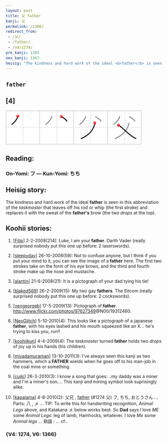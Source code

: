 ```yaml
---
layout: post
title: 父 father
kanji: 父
permalink: /1366/
redirect_from:
 - /父/
 - /father/
 - /v4/1274/
pre_kanji: 1365
nex_kanji: 1367
heisig: "The kindness and hard work of the ideal <b>father</b> is seen in this abbreviation of the <i>taskmaster</i> that leaves off his rod or whip (the first stroke) and replaces it with the sweat of the <b>father's</b> brow (the two <i>drops</i> at the top)."
---
```


## `father`

## [4]

<div class="stroke"><img src="../images/E788B6.png" /></div>

## Reading:

### On-Yomi: フ &mdash; Kun-Yomi: ちち

## Heisig story:

The kindness and hard work of the ideal <b>father</b> is seen in this abbreviation of the <i>taskmaster</i> that leaves off his rod or whip (the first stroke) and replaces it with the sweat of the <b>father's</b> brow (the two <i>drops</i> at the top).

## Koohii stories:

1) [<a href="http://kanji.koohii.com/profile/Filip">Filip</a>] 2-2-2008(214): Luke, I am your<strong> father</strong>. Darth Vader (really surprised nobody put this one up before: 2 laserswords).

2) [<a href="http://kanji.koohii.com/profile/sleepyday">sleepyday</a>] 26-10-2008(59): Not to confuse anyone, but I think if you put your mind to it, you can see the image of a<strong> father</strong> here. The first two strokes take on the form of his eye brows, and the third and fourth stroke make up the nose and mustache.

3) [<a href="http://kanji.koohii.com/profile/alantin">alantin</a>] 21-6-2008(21): It is a pictograph of your dad tying his tie!

4) [<a href="http://kanji.koohii.com/profile/blaked569">blaked569</a>] 26-2-2009(15): My two gay <strong>fathers</strong>. The Sitcom (really surprised nobody put this one up before: 2 cockswords).

5) [<a href="http://kanji.koohii.com/profile/vengeorgeb">vengeorgeb</a>] 17-5-2009(13): Pictograph of<strong> father</strong>. <a href="http://www.flickr.com/photos/97627349">http://www.flickr.com/photos/97627349</a>@N00/19312460.

6) [<a href="http://kanji.koohii.com/profile/NeoGlitch">NeoGlitch</a>] 5-10-2010(4): This looks like a pictograph of a japanese<strong> father</strong>, with his eyes lashed and his mouth squeezed like an X... he&#039;s trying to kiss you, run!!

7) [<a href="http://kanji.koohii.com/profile/koohiikun">koohiikun</a>] 4-4-2009(4): The <em>taskmaster</em> turned<strong> father</strong> holds two <em>drops</em> of joy up in his hands (his children).

8) [<a href="http://kanji.koohii.com/profile/miyadamuraman">miyadamuraman</a>] 13-10-2011(3): I&#039;ve always seen this kanji as two hammers, which a<strong> FATHER</strong> wields when he goes off to his man-job in the coal mine or something.

9) [<a href="http://kanji.koohii.com/profile/cuiki">cuiki</a>] 26-3-2010(3): I know a song that goes: ..my daddy was a miner and I&#039;m a miner&#039;s son.... This kanji and mining symbol look suprisingly alike.

10) [<a href="http://kanji.koohii.com/profile/kapalama">kapalama</a>] 4-8-2010(2): 父兄 , <a href="../v4/1274">father</a> (#1274 父) フ, ちち, おとうさん ... Parts: 八 , メ ... TIP: To write this for handwriting recognition, <em>Animal Legs</em> above, and Katakana メ below works best. So <strong>Dad</strong> says I love <em>ME</em> some <em>Animal Legs</em>: leg of lamb, Hamhocks, whatever. I love <em>Me</em> some <em>Animal legs</em> ... 熟語 : ... cf:.

### {V4: 1274, V6: 1366}
